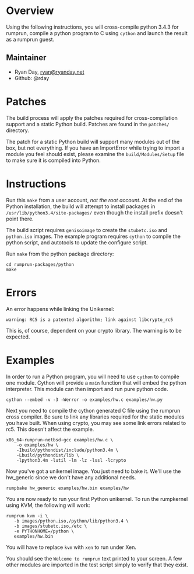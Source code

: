 Overview
========

Using the following instructions, you will cross-compile python 3.4.3
for rumprun, compile a python program to C using `cython` and launch
the result as a rumprun guest.

Maintainer
----------

* Ryan Day, ryan@ryanday.net
* Github: @rday


Patches
=======

The build process will apply the patches required for cross-compilation support
and a static Python build. Patches are found in the `patches/` directory.

The patch for a static Python build will support many modules out of the box,
but not everything. If you have an ImportError while trying to import a module
you feel should exist, please examine the `build/Modules/Setup` file to make
sure it is compiled into Python.


Instructions
============

Run this `make` from a user account, *not the root account*. At the end of the
Python installation, the build will attempt to install packages in `/usr/lib/python3.4/site-packages/`
even though the install prefix doesn't point there.

The build script requires `genisoimage` to create the `stubetc.iso` and `python.iso` images.
The example program requires `cython` to compile the python script, and autotools to update the configure script.

Run `make` from the python package directory:

```
cd rumprun-packages/python
make
```

Errors
======

An error happens while linking the Unikernel:

```
warning: RC5 is a patented algorithm; link against libcrypto_rc5
```

This is, of course, dependent on your crypto library. The warning is to be expected.


Examples
========

In order to run a Python program, you will need to use `cython` to compile one module. Cython
will provide a `main` function that will embed the python interpreter. This module can then import
and run pure python code.

```
cython --embed -v -3 -Werror -o examples/hw.c examples/hw.py
```

Next you need to compile the cython generated C file using the rumprun cross compiler. Be sure
to link any libraries required for the static modules you have built. When using crypto, you
may see some link errors related to rc5. This doesn't affect the example.

```
x86_64-rumprun-netbsd-gcc examples/hw.c \
	-o examples/hw \
	-Ibuild/pythondist/include/python3.4m \
	-Lbuild/pythondist/lib \
	-lpython3.4m -lutil -lm -lz -lssl -lcrypto
```

Now you've got a unikernel image. You just need to bake it. We'll use the hw_generic since
we don't have any additional needs.

```
rumpbake hw_generic examples/hw.bin examples/hw
```

You are now ready to run your first Python unikernel. To run the rumpkernel using KVM, the following will work:

```
rumprun kvm -i \
   -b images/python.iso,/python/lib/python3.4 \
   -b images/stubetc.iso,/etc \
   -e PYTHONHOME=/python \
   examples/hw.bin
```

You will have to replace `kvm` with `xen` to run under Xen.

You should see the `Welcome to rumprun` text printed to your screen. A few other modules
are imported in the test script simply to verify that they exist.
